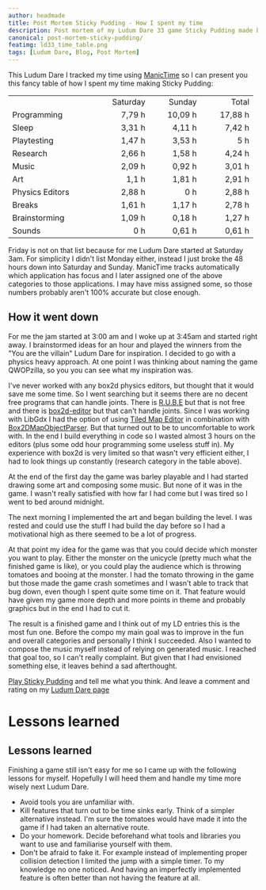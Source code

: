 ```yaml
---
author: headmade
title: Post Mortem Sticky Pudding - How I spent my time
description: Post mortem of my Ludum Dare 33 game Sticky Pudding made by Headmade Games.
canonical: post-mortem-sticky-pudding/
featimg: ld33_time_table.png
tags: [Ludum Dare, Blog, Post Mortem]
---
```


This Ludum Dare I tracked my time using <a href="http://www.manictime.com/" target="_blank">ManicTime</a> so I can present you this fancy table of how I spent my time making Sticky Pudding:


<table border="0" rules="NONE" cellspacing="0">
<colgroup>
<col width="165">
<col width="88">
<col width="88">
<col width="90"></colgroup>
<tbody>
<tr>
<td align="LEFT" width="165" height="18"></td>
<td style="text-align: right" align="LEFT" width="88">Saturday</td>
<td style="text-align: right" align="LEFT" width="88">Sunday</td>
<td style="text-align: right" align="LEFT" width="90">Total</td>
</tr>
<tr>
<td align="LEFT" height="18">Programming</td>
<td align="RIGHT">7,79 h</td>
<td align="RIGHT">10,09 h</td>
<td align="RIGHT">17,88 h</td>
</tr>
<tr>
<td align="LEFT" height="18">Sleep</td>
<td align="RIGHT">3,31 h</td>
<td align="RIGHT">4,11 h</td>
<td align="RIGHT">7,42 h</td>
</tr>
<tr>
<td align="LEFT" height="18">Playtesting</td>
<td align="RIGHT">1,47 h</td>
<td align="RIGHT">3,53 h</td>
<td align="RIGHT">5 h</td>
</tr>
<tr>
<td align="LEFT" height="18">Research</td>
<td align="RIGHT">2,66 h</td>
<td align="RIGHT">1,58 h</td>
<td align="RIGHT">4,24 h</td>
</tr>
<tr>
<td align="LEFT" height="18">Music</td>
<td align="RIGHT">2,09 h</td>
<td align="RIGHT">0,92 h</td>
<td align="RIGHT">3,01 h</td>
</tr>
<tr>
<td align="LEFT" height="17">Art</td>
<td align="RIGHT">1,1 h</td>
<td align="RIGHT">1,81 h</td>
<td align="RIGHT">2,91 h</td>
</tr>
<tr>
<td align="LEFT" height="18">Physics Editors</td>
<td align="RIGHT">2,88 h</td>
<td align="RIGHT">0 h</td>
<td align="RIGHT">2,88 h</td>
</tr>
<tr>
<td align="LEFT" height="17">Breaks</td>
<td align="RIGHT">1,61 h</td>
<td align="RIGHT">1,17 h</td>
<td align="RIGHT">2,78 h</td>
</tr>
<tr>
<td align="LEFT" height="17">Brainstorming</td>
<td align="RIGHT">1,09 h</td>
<td align="RIGHT">0,18 h</td>
<td align="RIGHT">1,27 h</td>
</tr>
<tr>
<td align="LEFT" height="17">Sounds</td>
<td align="RIGHT">0 h</td>
<td align="RIGHT">0,61 h</td>
<td align="RIGHT">0,61 h</td>
</tr>
</tbody>
</table>


Friday is not on that list because for me Ludum Dare started at Saturday 3am. For simplicity I didn't list Monday either, instead I just broke the 48 hours down into Saturday and Sunday. ManicTime tracks automatically which application has focus and I later assigned one of the above categories to those applications. I may have miss assigned some, so those numbers probably aren't 100% accurate but close enough.

## How it went down

For me the jam started at 3:00 am and I woke up at 3:45am and started right away. I brainstormed ideas for an hour and played the winners from the "You are the villain" Ludum Dare for inspiration. I decided to go with a physics heavy  approach. At one point I was thinking about naming the game QWOPzilla, so you you can see what my inspiration was.

I've never worked with any box2d physics editors, but thought that it would save me some time. So I went searching but it seems there are no decent free programs that can handle joints. There is <a href="https://www.iforce2d.net/rube/" target="_blank">R.U.B.E</a> but that is not free and there is <a href="https://code.google.com/p/box2d-editor/" target="_blank">box2d-editor</a> but that can't handle joints. Since I was working with LibGdx I had the option of using <a href="http://www.mapeditor.org/" target="_blank">Tiled Map Editor</a> in combination with <a href="https://www.youtube.com/watch?v=EXiSpt-dLKg" target="_blank">Box2DMapObjectParser</a>. But that turned out to be to uncomfortable to work with. In the end I build everything in code so I wasted almost 3 hours on the editors (plus some odd hour programming some useless stuff in). My experience with box2d is very limited so that wasn't very efficient either, I had to look things up constantly (research category in the table above).

At the end of the first day the game was barley playable and I had started drawing some art and composing some music. But none of it was in the game. I wasn't really satisfied with how far I had come but I was tired so I went to bed around midnight.

The next morning I implemented the art and began building the level. I was rested and could use the stuff I had build the day before so I had a motivational high as there seemed to be a lot of  progress.

At that point my idea for the game was that you could decide which monster you want to play. Either the monster on the unicycle (pretty much what the finished game is like), or you could play the audience which is throwing tomatoes and booing at the monster. I had the tomato throwing in the game but those made the game crash sometimes and I wasn't able to track that bug down, even though I spent quite some time on it. That feature would have given my game more depth and more points in theme and probably graphics but in the end I had to cut it.

The result is a finished game and I think out of my LD entries this is the most fun one. Before the compo my main goal was to improve in the fun and overall categories and personally I think I succeeded. Also I wanted to compose the music myself instead of relying on generated music. I reached that goal too, so I can't really complaint. But given that I had envisioned something else, it leaves behind a sad afterthought.

<a href="/sticky-pudding/">Play Sticky Pudding</a> and tell me what you think. And leave a comment and rating on my <a href="http://ludumdare.com/compo/ludum-dare-33/?action=preview&amp;uid=42076">Ludum Dare page</a>

# Lessons learned

## Lessons learned

Finishing a game still isn't easy for me so I came up with the following lessons for myself. Hopefully I will heed them and handle my time more wisely next Ludum Dare.

* Avoid tools you are unfamiliar with.
* Kill features that turn out to be time sinks early. Think of a simpler alternative instead. I'm sure the tomatoes would have made it into the game if I had taken an alternative route.
* Do your homework. Decide beforehand what tools and libraries you want to use and familiarise yourself with them.
* Don't be afraid to fake it. For example instead of implementing proper collision detection I limited the jump with a simple timer. To my knowledge no one noticed. And having an imperfectly implemented feature is often better than not having the feature at all.
